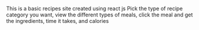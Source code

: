 This is a basic recipes site created using react js
Pick the type of recipe category you want, view the different types of meals,
click the meal and get the ingredients, time it takes, and calories
